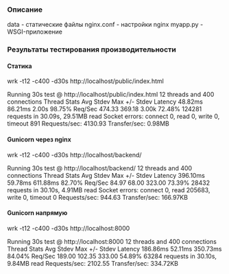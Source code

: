### Описание
data - статические файлы
nginx.conf - настройки nginx
myapp.py - WSGI-приложение

### Результаты тестирования производительности
#### Статика
wrk -t12 -c400 -d30s http://localhost/public/index.html

Running 30s test @ http://localhost/public/index.html
  12 threads and 400 connections
  Thread Stats   Avg      Stdev     Max   +/- Stdev
    Latency    48.82ms   86.21ms   2.00s    98.75%
    Req/Sec   474.33    369.18     3.00k    72.48%
  124281 requests in 30.09s, 29.51MB read
  Socket errors: connect 0, read 0, write 0, timeout 891
Requests/sec:   4130.93
Transfer/sec:      0.98MB

#### Gunicorn через nginx
wrk -t12 -c400 -d30s http://localhost/backend/

Running 30s test @ http://localhost/backend/
  12 threads and 400 connections
  Thread Stats   Avg      Stdev     Max   +/- Stdev
    Latency   396.10ms   59.78ms 611.88ms   82.70%
    Req/Sec    84.97     68.00   323.00     73.39%
  28432 requests in 30.10s, 4.91MB read
  Socket errors: connect 0, read 205683, write 0, timeout 0
Requests/sec:    944.63
Transfer/sec:    166.97KB

#### Gunicorn напрямую
wrk -t12 -c400 -d30s http://localhost:8000

Running 30s test @ http://localhost:8000
  12 threads and 400 connections
  Thread Stats   Avg      Stdev     Max   +/- Stdev
    Latency   186.86ms   52.11ms 350.73ms   84.04%
    Req/Sec   189.00    102.35   333.00     54.89%
  63284 requests in 30.10s, 9.84MB read
Requests/sec:   2102.55
Transfer/sec:    334.72KB
